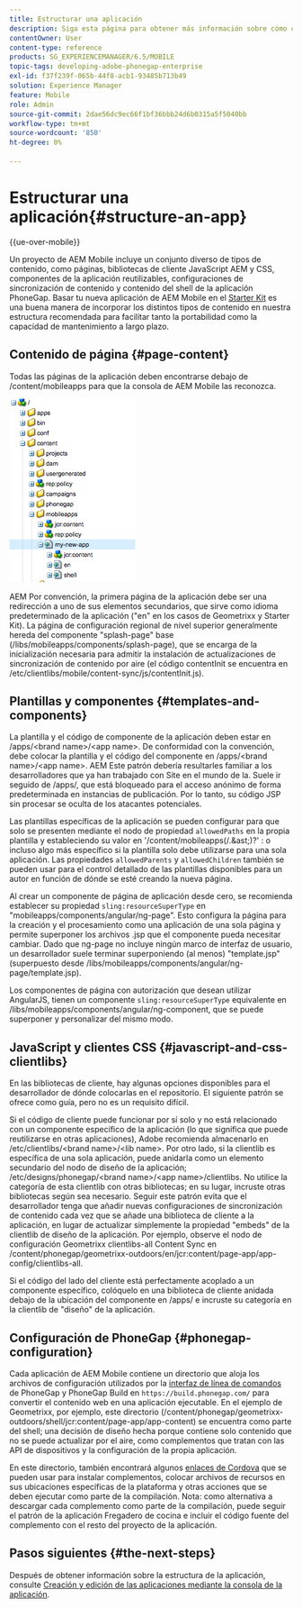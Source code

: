 ```yaml
---
title: Estructurar una aplicación
description: Siga esta página para obtener más información sobre cómo crear la estructura de una aplicación. En esta página se describe cómo estructurar plantillas y componentes junto con información sobre JavaScript y CSS Clientlibs.
contentOwner: User
content-type: reference
products: SG_EXPERIENCEMANAGER/6.5/MOBILE
topic-tags: developing-adobe-phonegap-enterprise
exl-id: f37f239f-065b-44f8-acb1-93485b713b49
solution: Experience Manager
feature: Mobile
role: Admin
source-git-commit: 2dae56dc9ec66f1bf36bbb24d6b0315a5f5040bb
workflow-type: tm+mt
source-wordcount: '850'
ht-degree: 0%

---
```


# Estructurar una aplicación{#structure-an-app}

{{ue-over-mobile}}

Un proyecto de AEM Mobile incluye un conjunto diverso de tipos de contenido, como páginas, bibliotecas de cliente JavaScript AEM y CSS, componentes de la aplicación reutilizables, configuraciones de sincronización de contenido y contenido del shell de la aplicación PhoneGap. Basar tu nueva aplicación de AEM Mobile en el [Starter Kit](https://github.com/Adobe-Marketing-Cloud-Apps/aem-phonegap-starter-kit) es una buena manera de incorporar los distintos tipos de contenido en nuestra estructura recomendada para facilitar tanto la portabilidad como la capacidad de mantenimiento a largo plazo.

## Contenido de página {#page-content}

Todas las páginas de la aplicación deben encontrarse debajo de /content/mobileapps para que la consola de AEM Mobile las reconozca.

![chlimage_1-52](assets/chlimage_1-52.png)

AEM Por convención, la primera página de la aplicación debe ser una redirección a uno de sus elementos secundarios, que sirve como idioma predeterminado de la aplicación (&quot;en&quot; en los casos de Geometrixx y Starter Kit). La página de configuración regional de nivel superior generalmente hereda del componente &quot;splash-page&quot; base (/libs/mobileapps/components/splash-page), que se encarga de la inicialización necesaria para admitir la instalación de actualizaciones de sincronización de contenido por aire (el código contentInit se encuentra en /etc/clientlibs/mobile/content-sync/js/contentInit.js).

## Plantillas y componentes {#templates-and-components}

La plantilla y el código de componente de la aplicación deben estar en /apps/&lt;brand name>/&lt;app name>. De conformidad con la convención, debe colocar la plantilla y el código del componente en /apps/&lt;brand name>/&lt;app name>. AEM Este patrón debería resultarles familiar a los desarrolladores que ya han trabajado con Site en el mundo de la. Suele ir seguido de /apps/, que está bloqueado para el acceso anónimo de forma predeterminada en instancias de publicación. Por lo tanto, su código JSP sin procesar se oculta de los atacantes potenciales.

Las plantillas específicas de la aplicación se pueden configurar para que solo se presenten mediante el nodo de propiedad `allowedPaths` en la propia plantilla y estableciendo su valor en &#39;/content/mobileapps(/.&amp;ast;)?&#39; : o incluso algo más específico si la plantilla solo debe utilizarse para una sola aplicación. Las propiedades `allowedParents` y `allowedChildren` también se pueden usar para el control detallado de las plantillas disponibles para un autor en función de dónde se esté creando la nueva página.

Al crear un componente de página de aplicación desde cero, se recomienda establecer su propiedad `sling:resourceSuperType` en &quot;mobileapps/components/angular/ng-page&quot;. Esto configura la página para la creación y el procesamiento como una aplicación de una sola página y permite superponer los archivos .jsp que el componente pueda necesitar cambiar. Dado que ng-page no incluye ningún marco de interfaz de usuario, un desarrollador suele terminar superponiendo (al menos) &quot;template.jsp&quot; (superpuesto desde /libs/mobileapps/components/angular/ng-page/template.jsp).

Los componentes de página con autorización que desean utilizar AngularJS, tienen un componente `sling:resourceSuperType` equivalente en /libs/mobileapps/components/angular/ng-component, que se puede superponer y personalizar del mismo modo.

## JavaScript y clientes CSS {#javascript-and-css-clientlibs}

En las bibliotecas de cliente, hay algunas opciones disponibles para el desarrollador de dónde colocarlas en el repositorio. El siguiente patrón se ofrece como guía, pero no es un requisito difícil.

Si el código de cliente puede funcionar por sí solo y no está relacionado con un componente específico de la aplicación (lo que significa que puede reutilizarse en otras aplicaciones), Adobe recomienda almacenarlo en /etc/clientlibs/&lt;brand name>/&lt;lib name>. Por otro lado, si la clientlib es específica de una sola aplicación, puede anidarla como un elemento secundario del nodo de diseño de la aplicación; /etc/designs/phonegap/&lt;brand name>/&lt;app name>/clientlibs. No utilice la categoría de esta clientlib con otras bibliotecas; en su lugar, incruste otras bibliotecas según sea necesario. Seguir este patrón evita que el desarrollador tenga que añadir nuevas configuraciones de sincronización de contenido cada vez que se añade una biblioteca de cliente a la aplicación, en lugar de actualizar simplemente la propiedad &quot;embeds&quot; de la clientlib de diseño de la aplicación. Por ejemplo, observe el nodo de configuración Geometrixx clientlibs-all Content Sync en /content/phonegap/geometrixx-outdoors/en/jcr:content/page-app/app-config/clientlibs-all.

Si el código del lado del cliente está perfectamente acoplado a un componente específico, colóquelo en una biblioteca de cliente anidada debajo de la ubicación del componente en /apps/ e incruste su categoría en la clientlib de &quot;diseño&quot; de la aplicación.

## Configuración de PhoneGap {#phonegap-configuration}

Cada aplicación de AEM Mobile contiene un directorio que aloja los archivos de configuración utilizados por la [interfaz de línea de comandos](https://github.com/phonegap/phonegap-cli) de PhoneGap y PhoneGap Build en `https://build.phonegap.com/` para convertir el contenido web en una aplicación ejecutable. En el ejemplo de Geometrixx, por ejemplo, este directorio (/content/phonegap/geometrixx-outdoors/shell/jcr:content/page-app/app-content) se encuentra como parte del shell; una decisión de diseño hecha porque contiene solo contenido que no se puede actualizar por el aire, como complementos que tratan con las API de dispositivos y la configuración de la propia aplicación.

En este directorio, también encontrará algunos [enlaces de Cordova](https://cordova.apache.org/docs/en/dev/guide/appdev/hooks/index.html#Hooks%20Guide) que se pueden usar para instalar complementos, colocar archivos de recursos en sus ubicaciones específicas de la plataforma y otras acciones que se deben ejecutar como parte de la compilación. Nota: como alternativa a descargar cada complemento como parte de la compilación, puede seguir el patrón de la aplicación Fregadero de cocina e incluir el código fuente del complemento <!-- THIS URL IS 404 (https://github.com/blefebvre/aem-phonegap-kitchen-sink/tree/master/content/src/main/content/jcr_root/content/phonegap/kitchen-sink/shell/_jcr_content/pge-app/app-content/phonegap/plugins) --> con el resto del proyecto de la aplicación.

## Pasos siguientes {#the-next-steps}

Después de obtener información sobre la estructura de la aplicación, consulte [Creación y edición de las aplicaciones mediante la consola de la aplicación](/help/mobile/phonegap-apps-console.md).
